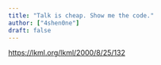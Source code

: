 ```yaml
---
title: "Talk is cheap. Show me the code."
author: ["4shen0ne"]
draft: false
---
```


<https://lkml.org/lkml/2000/8/25/132>
